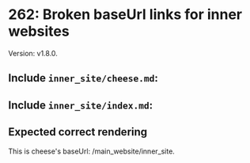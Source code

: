 # 262: Broken baseUrl links for inner websites

Version: v1.8.0.

## Include `inner_site/cheese.md`:
<include src="inner_site/cheese.md" />

## Include `inner_site/index.md`:
<include src="inner_site/index.md" />

## Expected correct rendering
This is cheese's baseUrl: /main_website/inner_site.
